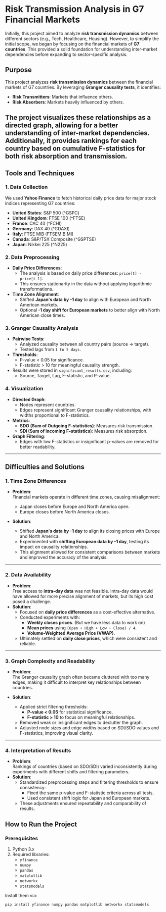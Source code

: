 # Risk Transmission Analysis in G7 Financial Markets
Initially, this project aimed to analyze **risk transmission dynamics** between different sectors (e.g., Tech, Healthcare, Housing). However, to simplify the initial scope, we began by focusing on the financial markets of **G7 countries**. This provided a solid foundation for understanding inter-market dependencies before expanding to sector-specific analysis.

## Purpose
This project analyzes **risk transmission dynamics** between the financial markets of G7 countries. By leveraging **Granger causality tests**, it identifies:
- **Risk Transmitters**: Markets that influence others.
- **Risk Absorbers**: Markets heavily influenced by others.

The project visualizes these relationships as a directed graph, allowing for a better understanding of inter-market dependencies. Additionally, it provides rankings for each country based on cumulative F-statistics for both risk absorption and transmission.
---

## Tools and Techniques

### 1. Data Collection
We used **Yahoo Finance** to fetch historical daily price data for major stock indices representing G7 countries:
- **United States**: S&P 500 (^GSPC)
- **United Kingdom**: FTSE 100 (^FTSE)
- **France**: CAC 40 (^FCHI)
- **Germany**: DAX 40 (^GDAXI)
- **Italy**: FTSE MIB (FTSEMIB.MI)
- **Canada**: S&P/TSX Composite (^GSPTSE)
- **Japan**: Nikkei 225 (^N225)

### 2. Data Preprocessing
- **Daily Price Differences**:
  - The analysis is based on daily price differences: `price[t] - price[t-1]`.
  - This ensures stationarity in the data without applying logarithmic transformations.
- **Time Zone Alignment**:
  - Shifted **Japan's data by -1 day** to align with European and North American markets.
  - Optional **-1 day shift for European markets** to better align with North American close times.

### 3. Granger Causality Analysis
- **Pairwise Tests**:
  - Analyzed causality between all country pairs (source → target).
  - Tested lags from `1 to 5 days`.
- **Thresholds**:
  - P-value < 0.05 for significance.
  - F-statistic > 10 for meaningful causality strength.
- Results were stored in `significant_results.csv`, including:
  - Source, Target, Lag, F-statistic, and P-value.

### 4. Visualization
- **Directed Graph**:
  - Nodes represent countries.
  - Edges represent significant Granger causality relationships, with widths proportional to F-statistics.
- **Metrics**:
  - **SDO (Sum of Outgoing F-statistics)**: Measures risk transmission.
  - **SDI (Sum of Incoming F-statistics)**: Measures risk absorption.
- **Graph Filtering**:
  - Edges with low F-statistics or insignificant p-values are removed for better readability.

---

## Difficulties and Solutions

### 1. Time Zone Differences
- **Problem**:  
  Financial markets operate in different time zones, causing misalignment:
  - Japan closes before Europe and North America open.
  - Europe closes before North America closes.

- **Solution**:  
  - Shifted **Japan's data by -1 day** to align its closing prices with Europe and North America.
  - Experimented with **shifting European data by -1 day**, testing its impact on causality relationships.
  - This alignment allowed for consistent comparisons between markets and improved the accuracy of the analysis.

---

### 2. Data Availability
- **Problem**:  
  Free access to **intra-day data** was not feasible. Intra-day data would have allowed for more precise alignment of markets, but its high cost posed a challenge.
- **Solution**:  
  - Focused on **daily price differences** as a cost-effective alternative.
  - Conducted experiments with:
    - **Weekly closes prices**. (But we have less data to work on)
    - **Mean prices** using `(Open + High + Low + Close) / 4`.
    - **Volume-Weighted Average Price (VWAP)**.
  - Ultimately settled on **daily close prices**, which were consistent and reliable.

---

### 3. Graph Complexity and Readability
- **Problem**:  
  The Granger causality graph often became cluttered with too many edges, making it difficult to interpret key relationships between countries.

- **Solution**:  
  - Applied strict filtering thresholds:
    - **P-value < 0.05** for statistical significance.
    - **F-statistic > 10** to focus on meaningful relationships.
  - Removed weak or insignificant edges to declutter the graph.
  - Adjusted node sizes and edge widths based on SDI/SDO values and F-statistics, improving visual clarity.

---

### 4. Interpretation of Results
- **Problem**:  
  Rankings of countries (based on SDO/SDI) varied inconsistently during experiments with different shifts and filtering parameters.
- **Solution**:  
  - Standardized preprocessing steps and filtering thresholds to ensure consistency:
    - Fixed the same p-value and F-statistic criteria across all tests.
    - Used consistent shift logic for Japan and European markets.
  - These adjustments ensured repeatability and comparability of results.



## How to Run the Project

### Prerequisites
1. Python 3.x
2. Required libraries:
   - `yfinance`
   - `numpy`
   - `pandas`
   - `matplotlib`
   - `networkx`
   - `statsmodels`

Install them via:
```bash
pip install yfinance numpy pandas matplotlib networkx statsmodels
